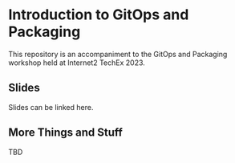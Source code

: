 # Introduction to GitOps and Packaging

This repository is an accompaniment to the GitOps and Packaging workshop held at Internet2 TechEx 2023.

## Slides

Slides can be linked here.

## More Things and Stuff

TBD